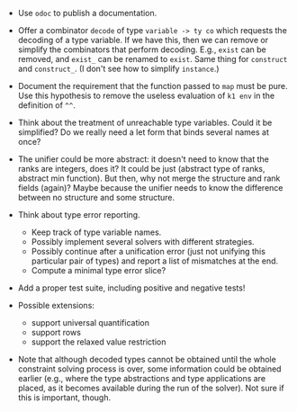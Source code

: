 * Use `odoc` to publish a documentation.

* Offer a combinator `decode` of type `variable -> ty co` which requests
  the decoding of a type variable. If we have this, then we can remove
  or simplify the combinators that perform decoding. E.g., `exist` can
  be removed, and `exist_` can be renamed to `exist`. Same thing for
  `construct` and `construct_`. (I don't see how to simplify `instance`.)

* Document the requirement that the function passed to `map` must be pure.
  Use this hypothesis to remove the useless evaluation of `k1 env` in the
  definition of `^^`.

* Think about the treatment of unreachable type variables. Could it
  be simplified? Do we really need a let form that binds several names at once?

* The unifier could be more abstract: it doesn't need to know that the ranks
  are integers, does it? It could be just (abstract type of ranks, abstract
  min function). But then, why not merge the structure and rank fields
  (again)? Maybe because the unifier needs to know the difference between no
  structure and some structure.

* Think about type error reporting.
  - Keep track of type variable names.
  - Possibly implement several solvers with different strategies.
  - Possibly continue after a unification error (just not unifying this
    particular pair of types) and report a list of mismatches at the end.
  - Compute a minimal type error slice?

* Add a proper test suite, including positive and negative tests!

* Possible extensions:
  - support universal quantification
  - support rows
  - support the relaxed value restriction

* Note that although decoded types cannot be obtained until the whole constraint
  solving process is over, some information could be obtained earlier (e.g.,
  where the type abstractions and type applications are placed, as it becomes
  available during the run of the solver). Not sure if this is important, though.
